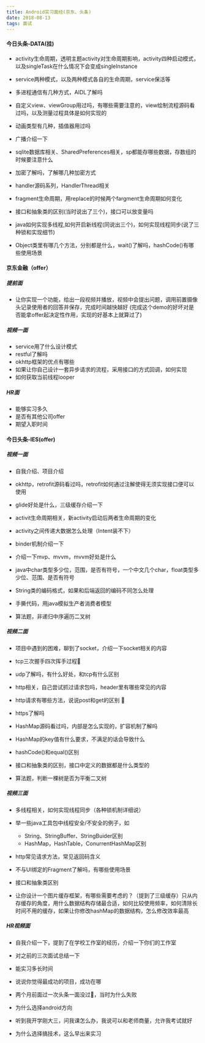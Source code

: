 ```yaml
---
title: Android实习面经(京东、头条)
date: 2018-08-13
tags: 面试
---
```


#### 今日头条-DATA(挂)

+ activity生命周期，透明主题activity对生命周期影响，activity四种启动模式，以及singleTask在什么情况下会变成singleInstance



+ service两种模式，以及两种模式各自的生命周期，service保活等
+ 多进程通信有几种方式，AIDL了解吗
+ 自定义view、viewGroup用过吗，有哪些需要注意的，view绘制流程源码看过吗，以及测量过程具体是如何实现的
+ 动画类型有几种，插值器用过吗
+ 广播介绍一下
+ sqlite数据库相关、SharedPreferences相关，sp都能存哪些数据，存数组的时候要注意什么

+ 加密了解吗，了解哪几种加密方式


+ handler源码系列，HandlerThread相关
+ fragment生命周期，用replace的时候两个fargment生命周期如何变化
+ 接口和抽象类的区别(当时说出了三个)，接口可以放变量吗
+ java如何实现多线程,如何开启新线程(同说出三个)，如何实现线程同步(说了三种锁和实现细节)
+ Object类里有哪几个方法，分别都是什么，wait()了解吗，hashCode()有哪些使用场景


#### 京东金融（offer）

##### 提前面 
+ 让你实现一个功能，给出一段视频并播放，视频中会提出问题，调用前置摄像头记录使用者的回答并保存，完成时间越快越好
	(完成这个demo的好坏对是否能拿offer起决定性作用，实现的好基本上就算过了)

##### 视频一面
+ service用了什么设计模式
+ restful了解吗
+ okhttp框架的优点有哪些
+ 如果让你自己设计一套异步请求的流程，采用接口的方式回调，如何实现
+ 如何获取当前线程looper

##### HR面

+ 能够实习多久
+ 是否有其他公司offer
+ 期望入职时间


#### 今日头条-IES(offer)

##### 视频一面

+ 自我介绍、项目介绍

+ okhttp，retrofit源码看过吗，retrofit如何通过注解使得无须实现接口便可以使用

+ glide好处是什么，三级缓存介绍一下

+ activit生命周期相关，新activity启动后两者生命周期的变化

+ activity之间传递大数据怎么处理（Intent装不下）

+ binder机制介绍一下

+ 介绍一下mvp、mvvm，mvvm好处是什么

+ java中char类型多少位，范围，是否有符号，一个中文几个char，float类型多少位、范围、是否有符号

+ String类的编码格式，如果和后端返回的编码不同怎么处理

+ 手撕代码，用java模拟生产者消费者模型

+ 算法题，非递归中序遍历二叉树


##### 视频二面

+ 项目中遇到的困难，聊到了socket，介绍一下socket相关的内容

+ tcp三次握手四次挥手过程

+ udp了解吗，有什么好处，和tcp有什么区别

+ http相关，自己尝试抓过请求包吗，header里有哪些常见的内容

+ http请求有哪些方法，说说post和get的区别

+ https了解吗

+ HashMap源码看过吗，内部是怎么实现的，扩容机制了解吗

+ HashMap的key值有什么要求，不满足的话会导致什么

+ hashCode()和equal()区别

+ 接口和抽象类的区别，接口中定义的数据都是什么类型的

+ 算法题，判断一棵树是否为平衡二叉树


##### 视频三面

+ 多线程相关，如何实现线程同步（各种锁机制详细说）

+ 举一些java工具包中线程安全/不安全的例子，如
	+ String、StringBuffer、StringBuider区别
	+ HashMap，HashTable，ConurrentHashMap区别
	
+ http常见请求方法，常见返回码含义

+ 不与UI绑定的Fragment了解吗，有哪些使用场景

+ 接口和抽象类区别

+ 让你设计一个图片缓存框架，有哪些需要考虑的？（提到了三级缓存）只从内存缓存的角度，用什么数据结构存储最合适，如何比较使用频率，如何清除长时间不用的缓存，如果让你修改hashMap的数据结构，怎么修改效率最高


##### HR视频面

+ 自我介绍一下，提到了在学校工作室的经历，介绍一下你们的工作室

+ 对之前的三次面试总结一下

+ 能实习多长时间

+ 说说你觉得最成功的项目，成功在哪

+ 两个月前面过一次头条一面没过，当时为什么失败

+ 为什么选择android方向

+ 听到我开学刚大三，问我课怎么办，我说可以和老师商量，允许我考试就好

+ 为什么选择搞技术，这么早出来实习

















